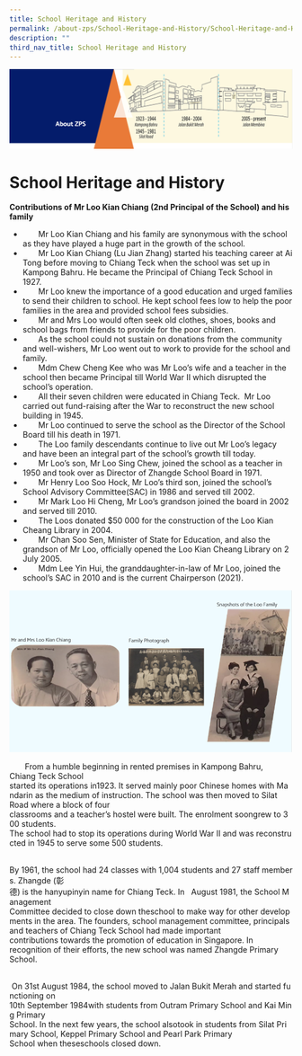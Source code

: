 ```yaml
---
title: School Heritage and History
permalink: /about-zps/School-Heritage-and-History/School-Heritage-and-History/
description: ""
third_nav_title: School Heritage and History
---
```

![](/images/AboutUs.png)

School Heritage and History
===========================

<b>Contributions of Mr Loo Kian Chiang (2nd Principal of the School) and his family</b>

*          Mr Loo Kian Chiang and his family are synonymous with the school as they have played a huge part in the growth of the school.
*          Mr Loo Kian Chiang (Lu Jian Zhang) started his teaching career at Ai Tong before moving to Chiang Teck when the school was set up in Kampong Bahru. He became the Principal of Chiang Teck School in 1927. 
*          Mr Loo knew the importance of a good education and urged families to send their children to school. He kept school fees low to help the poor families in the area and provided school fees subsidies.
*          Mr and Mrs Loo would often seek old clothes, shoes, books and school bags from friends to provide for the poor children. 
*          As the school could not sustain on donations from the community and well-wishers, Mr Loo went out to work to provide for the school and family.  
*          Mdm Chew Cheng Kee who was Mr Loo’s wife and a teacher in the school then became Principal till World War II which disrupted the school’s operation.  
*          All their seven children were educated in Chiang Teck.  Mr Loo carried out fund-raising after the War to reconstruct the new school building in 1945.
*          Mr Loo continued to serve the school as the Director of the School Board till his death in 1971. 
*          The Loo family descendants continue to live out Mr Loo’s legacy and have been an integral part of the school’s growth till today.
*          Mr Loo’s son, Mr Loo Sing Chew, joined the school as a teacher in 1950 and took over as Director of Zhangde School Board in 1971.
*          Mr Henry Loo Soo Hock, Mr Loo’s third son, joined the school’s School Advisory Committee(SAC) in 1986 and served till 2002.
*          Mr Mark Loo Hi Cheng, Mr Loo’s grandson joined the board in 2002 and served till 2010.
*          The Loos donated $50 000 for the construction of the Loo Kian Cheang Library in 2004.
*          Mr Chan Soo Sen, Minister of State for Education, and also the grandson of Mr Loo, officially opened the Loo Kian Cheang Library on 2 July 2005.
*          Mdm Lee Yin Hui, the granddaughter-in-law of Mr Loo, joined the school’s SAC in 2010 and is the current Chairperson (2021).

![](/images/SchoolHeritage.png)

       From a humble beginning in rented premises in Kampong Bahru, Chiang Teck School started its operations in1923. It served mainly poor Chinese homes with Mandarin as the medium of instruction. The school was then moved to Silat Road where a block of four classrooms and a teacher’s hostel were built. The enrolment soongrew to 300 students. The school had to stop its operations during World War II and was reconstructed in 1945 to serve some 500 students.

  

      By 1961, the school had 24 classes with 1,004 students and 27 staff members. Zhangde (彰德) is the hanyupinyin name for Chiang Teck. In   August 1981, the School Management Committee decided to close down theschool to make way for other developments in the area. The founders, school management committee, principals and teachers of Chiang Teck School had made important contributions towards the promotion of education in Singapore. In recognition of their efforts, the new school was named Zhangde Primary School.

  

       On 31st August 1984, the school moved to Jalan Bukit Merah and started functioning on 10th September 1984with students from Outram Primary School and Kai Ming Primary School. In the next few years, the school alsotook in students from Silat Primary School, Keppel Primary School and Pearl Park Primary School when theseschools closed down.